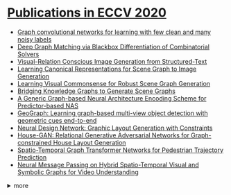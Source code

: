 # [Publications in ECCV 2020](https://eccv2020.eu/accepted-papers/)



- [Graph convolutional networks for learning with few clean and many noisy labels](https://github.com/naganandy/graph-based-deep-learning-literature/blob/master/conference-publications/folders/publications_eccv20/fcmnl_eccv20/README.md)
- [Deep Graph Matching via Blackbox Differentiation of Combinatorial Solvers](https://github.com/naganandy/graph-based-deep-learning-literature/blob/master/conference-publications/folders/publications_eccv20/bbgm_eccv20/README.md)
- [Visual-Relation Conscious Image Generation from Structured-Text](https://github.com/naganandy/graph-based-deep-learning-literature/blob/master/conference-publications/folders/publications_eccv20/igst_eccv20/README.md)
- [Learning Canonical Representations for Scene Graph to Image Generation](https://github.com/naganandy/graph-based-deep-learning-literature/blob/master/conference-publications/folders/publications_eccv20/wsgc_eccv20/README.md)
- [Learning Visual Commonsense for Robust Scene Graph Generation](https://github.com/naganandy/graph-based-deep-learning-literature/blob/master/conference-publications/folders/publications_eccv20/glat_eccv20/README.md)
- [Bridging Knowledge Graphs to Generate Scene Graphs](https://github.com/naganandy/graph-based-deep-learning-literature/blob/master/conference-publications/folders/publications_eccv20/gbnet_eccv20/README.md)
- [A Generic Graph-based Neural Architecture Encoding Scheme for Predictor-based NAS](https://github.com/naganandy/graph-based-deep-learning-literature/blob/master/conference-publications/folders/publications_eccv20/gates_eccv20/README.md)
- [GeoGraph: Learning graph-based multi-view object detection with geometric cues end-to-end](https://github.com/naganandy/graph-based-deep-learning-literature/blob/master/conference-publications/folders/publications_eccv20/geograph_eccv20/README.md)
- [Neural Design Network: Graphic Layout Generation with Constraints](https://github.com/naganandy/graph-based-deep-learning-literature/blob/master/conference-publications/folders/publications_eccv20/ndn_eccv20/README.md)
- [House-GAN: Relational Generative Adversarial Networks for Graph-constrained House Layout Generation](https://github.com/naganandy/graph-based-deep-learning-literature/blob/master/conference-publications/folders/publications_eccv20/housegan_eccv20/README.md)
- [Spatio-Temporal Graph Transformer Networks for Pedestrian Trajectory Prediction](https://github.com/naganandy/graph-based-deep-learning-literature/blob/master/conference-publications/folders/publications_eccv20/star_eccv20/README.md)
- [Neural Message Passing on Hybrid Spatio-Temporal Visual and Symbolic Graphs for Video Understanding](https://github.com/naganandy/graph-based-deep-learning-literature/blob/master/conference-publications/folders/publications_eccv20/stmpnn_eccv20/README.md)



<details> 
<summary> more </summary> 

- Representative Graph Neural Network
- Pose2Mesh: Graph Convolutional Network for 3D human Pose and Mesh Recovery from 2D Human Pose
- Regression of Instance Boundary by Aggregated CNN and GCN
- Cascade Graph Neural Networks for RGB-D Salient Object Detection
- Class-wise Dynamic Graph Convolution for Semantic Segmentation
- DDGCN: A Dynamic Directed Graph Convolutional Network for Action Recognition
- On Dropping Clusters to Regularize Graph Convolutional Neural Networks
- Attention-Driven Dynamic Graph Convolutional Network for Multi-Label Image Recognition
- Decoupling GCN with DropGraph Module for Skeleton-Based Action Recognition
- Multi-view adaptive graph convolutions for graph classification
- Boundary Content Graph Neural Network for Temporal Action Proposal Generation
- Empowering Relational Network by Self-Attention Augmented Conditional Random Fields for Group Activity Recognition
- Learning Lane Graph Representations for Motion Forecasting
- Video Object Segmentation with Graph Memory Network
- Region Graph Embedding Network for Zero-Shot Learning
- Pixel-Pair Occlusion Relationship Map (P2ORM): Formulation, Inference & Application
- Bounding-box Channels for Visual Relationship Detection
- JGR-P2O: Joint Graph Reasoning based Pixel-to-Offset Prediction Network for 3D Hand Pose Estimation from a Single Depth Image
- CoTeRe-Net: Discovering Collaborative Ternary Relations in Videos
- Visual Relation Grounding in Videos
- Learning Object Relation Graph and Tentative Policy for Visual Navigation
- Rolling Shutter Image Stitching and Rectification via Differential Homography
- Learning Inter-Plane Relations for Piecewise Planar Reconstruction
- Differentiable Hierarchical Graph Grouping for Multi-Person Pose Estimation
- GMNet: Graph Matching Network for Large Scale Part Semantic Segmentation in the Wild
- Cross-domain Structured Landmark Detection via Progressive Topology-Adapting Deep Graph Learning
- Deep Positional and Relational Feature Learning for Rotation-Invariant Point Cloud Analysis
- Layered Neighborhood Expansion for Incremental Multiple Graph Matching
- A Comprehensive Study of Weight Sharing in Graph Networks for 3D Human Pose Estimation
- Graph-PCNN: Two Stage Human Pose Estimation with Graph Pose Refinement
- Local Correlation Consistency for Knowledge Distillation
- Edge-aware Graph Representation Learning and Reasoning for Face Parsing
- DRG: Dual Relation Graph for Human-Object Interaction Detection
- Sketching Image Gist: Human-Mimetic Hierarchical Scene Graph Generation
- Comprehensive Image Captioning via Scene Graph Decomposition
- Generative View-Correlation Adaptation for Semi-Supervised Multi-View Learning
- Graph-Based Social Relation Reasoning
- Learn to Propagate Reliably on Noisy Affinity Graphs
- Contextual-Relation Consistent Domain Adaptation for Semantic Segmentation
- GINet: Graph Interaction Network for Scene Parsing
- Contextual Heterogeneous Graph for Human-Object Interaction Detection
- We Have So Much In Common: Modeling Semantic Relational Set Abstractions in Videos
- Graph Edit Distance Reward: Learning to Edit Scene Graph
- Propagating Over Phrase Relations for One-Stage Visual Grounding
- Learning Graph-Convolutional Representations for Point Cloud Denoising
- Encoding Structure-Texture Relation with P-Net for Anomaly Detection in Retinal Images
- Hierarchical Visual-Textual Graph for Temporal Activity Localization via Language
- TRRNet: Tree Relation Reasoning for Compositional Visual Question Answering
- Mining Inter-Video Proposal Relations for Video Object Detection
- Group Activity Prediction with Sequential Relational Anticipation Model
- Sparse-to-Dense Depth Completion Revisited: Sampling Strategy and Graph Construction
- Learning Structural Similarity of User Interface Layouts using Graph Networks
- SACA Net: Cybersickness Assessment of Individual Viewers for VR Content via Graph-based Symptom Relation Embedding
- Sat2Graph: Road Graph Extraction through Graph-Tensor Encoding
- Autoencoder-based Graph Construction for Semi-supervised Learning
- Inference Graphs for CNN Interpretation
- Graph Wasserstein Correlation Analysis for Movie Retrieval
- SumGraph: Video Summarization via Recursive Graph Modeling
- Semantic Relation Preserving Knowledge Distillation for Image-to-Image Translation
- Explainable Graph Networks for Weakly-supervised Learning of Visual Relations
- Leveraging Seen and Unseen Semantic Relationships for Generative Zero-Shot Learning
- Statistical Outlier Identification in Pose Graphs Using Cycles

</details>

